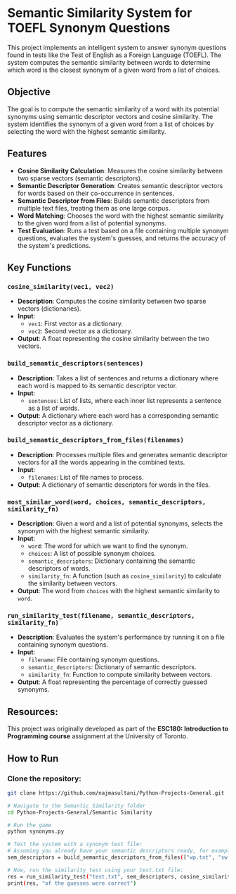 # Semantic Similarity System for TOEFL Synonym Questions

This project implements an intelligent system to answer synonym questions found in tests like the Test of English as a Foreign Language (TOEFL). The system computes the semantic similarity between words to determine which word is the closest synonym of a given word from a list of choices.

## Objective

The goal is to compute the semantic similarity of a word with its potential synonyms using semantic descriptor vectors and cosine similarity. The system identifies the synonym of a given word from a list of choices by selecting the word with the highest semantic similarity.

## Features

- **Cosine Similarity Calculation**: Measures the cosine similarity between two sparse vectors (semantic descriptors).
- **Semantic Descriptor Generation**: Creates semantic descriptor vectors for words based on their co-occurrence in sentences.
- **Semantic Descriptor from Files**: Builds semantic descriptors from multiple text files, treating them as one large corpus.
- **Word Matching**: Chooses the word with the highest semantic similarity to the given word from a list of potential synonyms.
- **Test Evaluation**: Runs a test based on a file containing multiple synonym questions, evaluates the system's guesses, and returns the accuracy of the system's predictions.

## Key Functions

### `cosine_similarity(vec1, vec2)`
- **Description**: Computes the cosine similarity between two sparse vectors (dictionaries).
- **Input**: 
  - `vec1`: First vector as a dictionary.
  - `vec2`: Second vector as a dictionary.
- **Output**: A float representing the cosine similarity between the two vectors.

### `build_semantic_descriptors(sentences)`
- **Description**: Takes a list of sentences and returns a dictionary where each word is mapped to its semantic descriptor vector.
- **Input**:
  - `sentences`: List of lists, where each inner list represents a sentence as a list of words.
- **Output**: A dictionary where each word has a corresponding semantic descriptor vector as a dictionary.

### `build_semantic_descriptors_from_files(filenames)`
- **Description**: Processes multiple files and generates semantic descriptor vectors for all the words appearing in the combined texts.
- **Input**:
  - `filenames`: List of file names to process.
- **Output**: A dictionary of semantic descriptors for words in the files.

### `most_similar_word(word, choices, semantic_descriptors, similarity_fn)`
- **Description**: Given a word and a list of potential synonyms, selects the synonym with the highest semantic similarity.
- **Input**:
  - `word`: The word for which we want to find the synonym.
  - `choices`: A list of possible synonym choices.
  - `semantic_descriptors`: Dictionary containing the semantic descriptors of words.
  - `similarity_fn`: A function (such as `cosine_similarity`) to calculate the similarity between vectors.
- **Output**: The word from `choices` with the highest semantic similarity to `word`.

### `run_similarity_test(filename, semantic_descriptors, similarity_fn)`
- **Description**: Evaluates the system's performance by running it on a file containing synonym questions.
- **Input**:
  - `filename`: File containing synonym questions.
  - `semantic_descriptors`: Dictionary of semantic descriptors.
  - `similarity_fn`: Function to compute similarity between vectors.
- **Output**: A float representing the percentage of correctly guessed synonyms.

## Resources: 
This project was originally developed as part of the **ESC180: Introduction to Programming course** assignment at the University of Toronto.

## How to Run
### Clone the repository:

```bash
git clone https://github.com/najmasultani/Python-Projects-General.git

# Navigate to the Semantic Similarity folder
cd Python-Projects-General/Semantic Similarity

# Run the game
python synonyms.py

# Test the system with a synonym test file:
# Assuming you already have your semantic descriptors ready, for example:
sem_descriptors = build_semantic_descriptors_from_files(["wp.txt", "sw.txt"])

# Now, run the similarity test using your test.txt file:
res = run_similarity_test("test.txt", sem_descriptors, cosine_similarity)
print(res, "of the guesses were correct")
